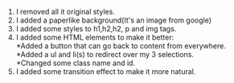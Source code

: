 1. I removed all it original styles.
2. I added a paperlike background(It's an image from google)
3. I added some styles to h1,h2,h2, p and img tags.
4. I added some HTML elements to make it better:<br>
    *Added a button that can go back to content from everywhere.<br>
    *Added a ul and li(s) to redirect over my 3 selections.<br>
    *Changed some class name and id.
5. I added some transition effect to make it more natural.
